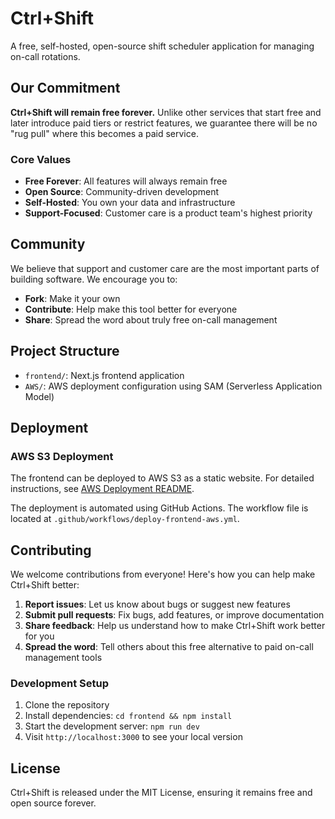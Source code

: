 # Ctrl+Shift

A free, self-hosted, open-source shift scheduler application for managing on-call rotations.

## Our Commitment

**Ctrl+Shift will remain free forever.** Unlike other services that start free and later introduce paid tiers or restrict features, we guarantee there will be no "rug pull" where this becomes a paid service.

### Core Values

- **Free Forever**: All features will always remain free
- **Open Source**: Community-driven development
- **Self-Hosted**: You own your data and infrastructure
- **Support-Focused**: Customer care is a product team's highest priority

## Community

We believe that support and customer care are the most important parts of building software. We encourage you to:

- **Fork**: Make it your own
- **Contribute**: Help make this tool better for everyone
- **Share**: Spread the word about truly free on-call management

## Project Structure

- `frontend/`: Next.js frontend application
- `AWS/`: AWS deployment configuration using SAM (Serverless Application Model)

## Deployment

### AWS S3 Deployment

The frontend can be deployed to AWS S3 as a static website. For detailed instructions, see [AWS Deployment README](./AWS/README.md).

The deployment is automated using GitHub Actions. The workflow file is located at `.github/workflows/deploy-frontend-aws.yml`.

## Contributing

We welcome contributions from everyone! Here's how you can help make Ctrl+Shift better:

1. **Report issues**: Let us know about bugs or suggest new features
2. **Submit pull requests**: Fix bugs, add features, or improve documentation
3. **Share feedback**: Help us understand how to make Ctrl+Shift work better for you
4. **Spread the word**: Tell others about this free alternative to paid on-call management tools

### Development Setup

1. Clone the repository
2. Install dependencies: `cd frontend && npm install`
3. Start the development server: `npm run dev`
4. Visit `http://localhost:3000` to see your local version

## License

Ctrl+Shift is released under the MIT License, ensuring it remains free and open source forever.
